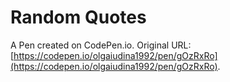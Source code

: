 # Random Quotes

A Pen created on CodePen.io. Original URL: [https://codepen.io/olgaiudina1992/pen/gOzRxRo](https://codepen.io/olgaiudina1992/pen/gOzRxRo).

